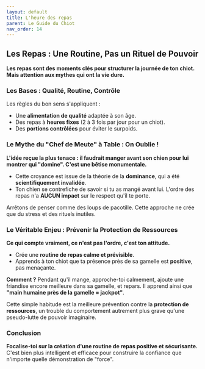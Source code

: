 ```yaml
---
layout: default
title: L'heure des repas
parent: Le Guide du Chiot
nav_order: 14
---
```


## **Les Repas : Une Routine, Pas un Rituel de Pouvoir**

**Les repas sont des moments clés pour structurer la journée de ton chiot. Mais attention aux mythes qui ont la vie dure.**

### **Les Bases : Qualité, Routine, Contrôle**

Les règles du bon sens s'appliquent :
- Une **alimentation de qualité** adaptée à son âge.
- Des repas à **heures fixes** (2 à 3 fois par jour pour un chiot).
- Des **portions contrôlées** pour éviter le surpoids.

### **Le Mythe du "Chef de Meute" à Table : On Oublie !**

**L'idée reçue la plus tenace : il faudrait manger avant son chien pour lui montrer qui "domine". C'est une bêtise monumentale.**
- Cette croyance est issue de la théorie de la **dominance**, qui a été **scientifiquement invalidée**.
- Ton chien se contrefiche de savoir si tu as mangé avant lui. L'ordre des repas n'a **AUCUN impact** sur le respect qu'il te porte.

Arrêtons de penser comme des loups de pacotille. Cette approche ne crée que du stress et des rituels inutiles.

### **Le Véritable Enjeu : Prévenir la Protection de Ressources**

**Ce qui compte vraiment, ce n'est pas l'ordre, c'est ton attitude.**
- Crée une **routine de repas calme et prévisible**.
- Apprends à ton chiot que ta présence près de sa gamelle est **positive**, pas menaçante.

**Comment ?**
Pendant qu'il mange, approche-toi calmement, ajoute une friandise encore meilleure dans sa gamelle, et repars.
Il apprend ainsi que **"main humaine près de la gamelle = jackpot"**.

Cette simple habitude est la meilleure prévention contre la **protection de ressources**, un trouble du comportement autrement plus grave qu'une pseudo-lutte de pouvoir imaginaire.

### **Conclusion**

**Focalise-toi sur la création d'une routine de repas positive et sécurisante.** C'est bien plus intelligent et efficace pour construire la confiance que n'importe quelle démonstration de "force". 

